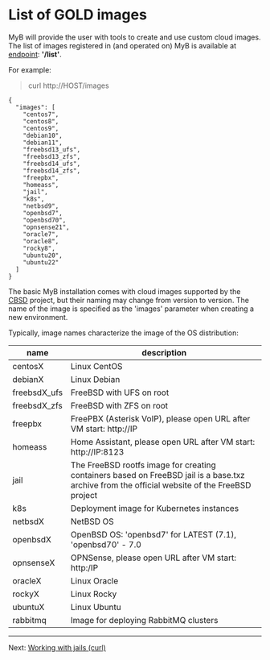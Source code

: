 # List of GOLD images

MyB will provide the user with tools to create and use custom cloud images. The list of images registered in (and operated on) MyB is available at [endpoint](api.md): **'/list'**.

For example:

> curl http://HOST/images

```
{
  "images": [
    "centos7",
    "centos8",
    "centos9",
    "debian10",
    "debian11",
    "freebsd13_ufs",
    "freebsd13_zfs",
    "freebsd14_ufs",
    "freebsd14_zfs",
    "freepbx",
    "homeass",
    "jail",
    "k8s",
    "netbsd9",
    "openbsd7",
    "openbsd70",
    "opnsense21",
    "oracle7",
    "oracle8",
    "rocky8",
    "ubuntu20",
    "ubuntu22"
  ]
}
```

The basic MyB installation comes with cloud images supported by the [CBSD](https://cbsd.io) project, but their naming may change from version to version. The name of the image is specified as the 'images' parameter when creating a new environment.

Typically, image names characterize the image of the OS distribution:

|           name            |                             description                            |
| ------------------------- | ------------------------------------------------------------------ |
|          centosX          | Linux CentOS                                                       |
|          debianX          | Linux Debian                                                       |
|        freebsdX_ufs       | FreeBSD with UFS on root                                           |
|        freebsdX_zfs       | FreeBSD with ZFS on root                                           |
|          freepbx          | FreePBX (Asterisk VoIP), please open URL after VM start: http://IP |
|          homeass          | Home Assistant, please open URL after VM start: http://IP:8123     |
|           jail            | The FreeBSD rootfs image for creating containers based on FreeBSD jail is a base.txz archive from the official website of the FreeBSD project |
|           k8s             | Deployment image for Kubernetes instances                          |
|         netbsdX           | NetBSD OS                                                          |
|         openbsdX          | OpenBSD OS: 'openbsd7' for LATEST (7.1), 'openbsd70' - 7.0
|         opnsenseX         | OPNSense, please open URL after VM start: http:/IP                 |
|          oracleX          | Linux Oracle                                                       |
|          rockyX           | Linux Rocky                                                        |
|         ubuntuX           | Linux Ubuntu                                                       |
|         rabbitmq          | Image for deploying RabbitMQ clusters                              |


---

Next: [Working with jails (curl)](jail_curl.md)
